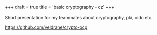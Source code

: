 +++
draft = true
title = 'basic cryptography - cz'
+++
<br><br>
Short presentation for my teammates about cryptography, pki, oidc etc.

https://github.com/veldrane/crypto-ocp

